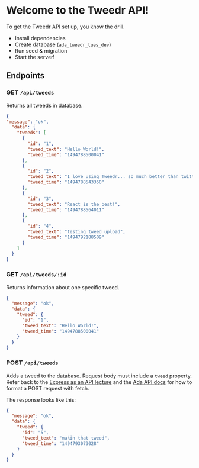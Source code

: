 # Welcome to the Tweedr API!

To get the Tweedr API set up, you know the drill.

- Install dependencies
- Create database (`ada_tweedr_tues_dev`)
- Run seed & migration
- Start the server!

## Endpoints

### GET `/api/tweeds`

Returns all tweeds in database.

```json
{
"message": "ok",
  "data": {
    "tweeds": [
      {
        "id": "1",
        "tweed_text": "Hello World!",
        "tweed_time": "1494788500041"
      },
      {
        "id": "2",
        "tweed_text": "I love using Tweedr... so much better than twitter.",
        "tweed_time": "1494788543350"
      },
      {
        "id": "3",
        "tweed_text": "React is the best!",
        "tweed_time": "1494788564011"
      },
      {
        "id": "4",
        "tweed_text": "testing tweed upload",
        "tweed_time": "1494792188509"
      }
    ]
  }
}
```

### GET `/api/tweeds/:id`

Returns information about one specific tweed.

```json
{
  "message": "ok",
  "data": {
    "tweed": {
      "id": "1",
      "tweed_text": "Hello World!",
      "tweed_time": "1494788500041"
    }
  }
}
```

### POST `/api/tweeds`

Adds a tweed to the database. Request body must include a `tweed` property. Refer back to the [Express as an API lecture](https://git.generalassemb.ly/nyc-wdi-ada/LECTURE_U03_D01_Express-as-an-API/blob/master/adaquotesapi-final/public/src/main.js#L34) and the [Ada API docs](http://ada-api.herokuapp.com/#post-to-apiquotes) for how to format a POST request with fetch.

The response looks like this:

```json
{
  "message": "ok",
  "data": {
    "tweed": {
      "id": "5",
      "tweed_text": "makin that tweed",
      "tweed_time": "1494793073028"
    }
  }
}
```